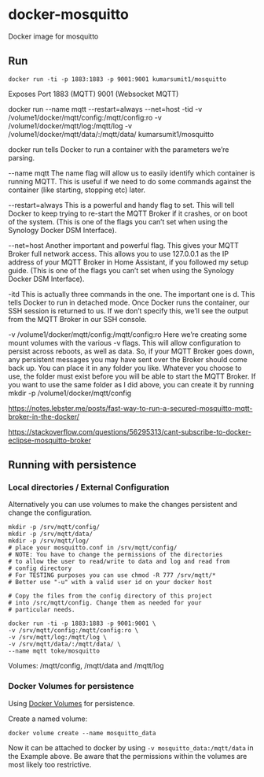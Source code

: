 docker-mosquitto
================

Docker image for mosquitto

## Run

    docker run -ti -p 1883:1883 -p 9001:9001 kumarsumit1/mosquitto

Exposes Port 1883 (MQTT) 9001 (Websocket MQTT)


docker run --name mqtt --restart=always --net=host -tid -v /volume1/docker/mqtt/config:/mqtt/config:ro -v /volume1/docker/mqtt/log:/mqtt/log -v /volume1/docker/mqtt/data/:/mqtt/data/ kumarsumit1/mosquitto


docker run tells Docker to run a container with the parameters we’re parsing.

--name mqtt The name flag will allow us to easily identify which container is running MQTT. This is useful if we need to do some commands against the container (like starting, stopping etc) later.

--restart=always This is a powerful and handy flag to set. This will tell Docker to keep trying to re-start the MQTT Broker if it crashes, or on boot of the system. (This is one of the flags you can’t set when using the Synology Docker DSM Interface).

--net=host Another important and powerful flag. This gives your MQTT Broker full network access. This allows you to use 127.0.0.1 as the IP address of your MQTT Broker in Home Assistant, if you followed my setup guide. (This is one of the flags you can’t set when using the Synology Docker DSM Interface).

-itd This is actually three commands in the one. The important one is d. This tells Docker to run in detached mode. Once Docker runs the container, our SSH session is returned to us. If we don’t specify this, we’ll see the output from the MQTT Broker in our SSH console.

-v /volume1/docker/mqtt/config:/mqtt/config:ro Here we’re creating some mount volumes with the various -v flags. This will allow configuration to persist across reboots, as well as data. So, if your MQTT Broker goes down, any persistent messages you may have sent over the Broker should come back up. You can place it in any folder you like. Whatever you choose to use, the folder must exist before you will be able to start the MQTT Broker. If you want to use the same folder as I did above, you can create it by running mkdir -p /volume1/docker/mqtt/config



https://notes.lebster.me/posts/fast-way-to-run-a-secured-mosquitto-mqtt-broker-in-the-docker/

https://stackoverflow.com/questions/56295313/cant-subscribe-to-docker-eclipse-mosquitto-broker


## Running with persistence


### Local directories / External Configuration

Alternatively you can use volumes to make the changes
persistent and change the configuration.

    mkdir -p /srv/mqtt/config/
    mkdir -p /srv/mqtt/data/
    mkdir -p /srv/mqtt/log/
    # place your mosquitto.conf in /srv/mqtt/config/
    # NOTE: You have to change the permissions of the directories
    # to allow the user to read/write to data and log and read from
    # config directory
    # For TESTING purposes you can use chmod -R 777 /srv/mqtt/*
    # Better use "-u" with a valid user id on your docker host

    # Copy the files from the config directory of this project
    # into /src/mqtt/config. Change them as needed for your
    # particular needs.

    docker run -ti -p 1883:1883 -p 9001:9001 \
    -v /srv/mqtt/config:/mqtt/config:ro \
    -v /srv/mqtt/log:/mqtt/log \
    -v /srv/mqtt/data/:/mqtt/data/ \
    --name mqtt toke/mosquitto

Volumes: /mqtt/config, /mqtt/data and /mqtt/log

### Docker Volumes for persistence

Using [Docker Volumes](https://docs.docker.com/engine/userguide/containers/dockervolumes/) for persistence.

Create a named volume:

    docker volume create --name mosquitto_data

Now it can be attached to docker by using `-v mosquitto_data:/mqtt/data` in the
Example above. Be aware that the permissions within the volumes
are most likely too restrictive.








